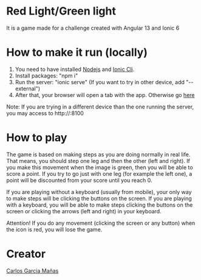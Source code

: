 # Red Light/Green light
It is a game made for a challenge created with Angular 13 and Ionic 6


# How to make it run (locally)
1. You need to have installed [Nodejs](https://nodejs.dev/learn/how-to-install-nodejs) and [Ionic Cli](https://ionicframework.com/getting-started/).
2. Install packages: "npm i"
3. Run the server: "ionic serve" (If you want to try in other device, add "--external")
4. After that, your browser will open a tab with the app. Otherwise go [here](http://localhost:8100/)

Note: If you are trying in a different device than the one running the server, you may access to http://<your-server-ip>:8100

# How to play 
The game is based on making steps as you are doing normally in real life. That means, you should step one leg and then the other (left and right). 
If you make this movement when the image is green, then you will be able to score a point. If you try to go just with one leg (for example the left one), a point will be discounted from your score until you reach 0. 

If you are playing without a keyboard (usually from mobile), your only way to make steps will be clicking the buttons on the screen.
If you are playing with a keyboard, you will be able to make steps clicking the buttons on the screen or clicking the arrows (left and right) in your keyboard.

Attention! If you do any movement (clicking the screen or any button) when the icon is red, you will lose the game.

# Creator
[Carlos Garcia Mañas](https://github.com/espcarpi/)